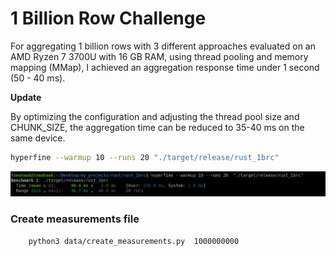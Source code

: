 # 1 Billion Row Challenge

For aggregating 1 billion rows with 3 different approaches evaluated on an AMD Ryzen 7 3700U with 16 GB RAM, using thread pooling and memory mapping (MMap), I achieved an aggregation response time under 1 second (50 - 40 ms).

**Update**

By optimizing the configuration and adjusting the thread pool size and CHUNK_SIZE, the aggregation time can be reduced to 35-40 ms on the same device.

```bash
hyperfine --warmup 10 --runs 20 "./target/release/rust_1brc"
```
![](./bench.png)


### Create measurements file

```bash
    python3 data/create_measurements.py  1000000000
```

